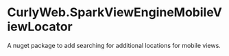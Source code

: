 CurlyWeb.SparkViewEngineMobileViewLocator
=========================================

A nuget package to add searching for additional locations for mobile views.